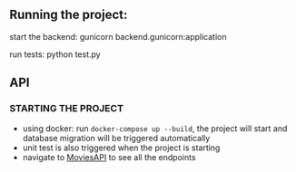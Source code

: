 ## Running the project:

start the backend:
	gunicorn backend.gunicorn:application

run tests:
	python test.py


## API
### STARTING THE PROJECT
- using docker: run `docker-compose up --build`, the project will start and database migration will be triggered automatically
- unit test is also triggered when the project is starting
- navigate to [MoviesAPI](http://localhost:8000/)
to see all the endpoints
